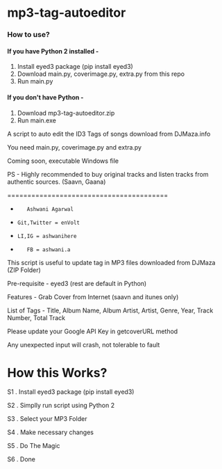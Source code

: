 # mp3-tag-autoeditor


### How to use?
#### If you have Python 2 installed -
1. Install eyed3 package (pip install eyed3)
2. Download main.py, coverimage.py, extra.py from this repo
3. Run main.py

#### If you don't have Python -
1. Download mp3-tag-autoeditor.zip 
2. Run main.exe

A script to auto edit the ID3 Tags of songs download from DJMaza.info

You need main.py, coverimage.py and extra.py

Coming soon, executable Windows file

PS - Highly recommended to buy original tracks and listen tracks from authentic sources. (Saavn, Gaana)

========================================

+        Ashwani Agarwal        
+     Git,Twitter = enVolt      
+     LI,IG = ashwanihere       
+        FB = ashwani.a         

This script is useful to update tag in MP3 files downloaded from DJMaza (ZIP Folder)

Pre-requisite - eyed3 (rest are default in Python)

Features - Grab Cover from Internet (saavn and itunes only)

List of Tags - Title, Album Name, Album Artist, Artist, Genre, Year, Track Number, Total Track

Please update your Google API Key in getcoverURL method

Any unexpected input will crash, not tolerable to fault

How this Works?
=========================

S1 . Install eyed3 package (pip install eyed3)

S2 . Simplly run script using Python 2

S3 . Select your MP3 Folder

S4 . Make necessary changes

S5 . Do The Magic

S6 . Done

